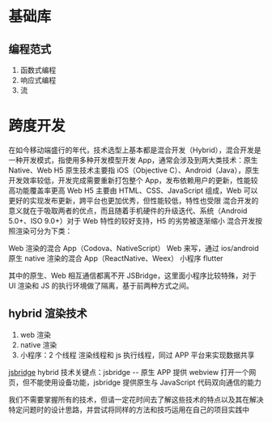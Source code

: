 # 基础库


## 


## 编程范式

1. 函数式编程
2. 响应式编程
3. 流

# 跨度开发

在如今移动端盛行的年代，技术选型上基本都是混合开发（Hybrid），混合开发是一种开发模式，指使用多种开发模型开发 App，通常会涉及到两大类技术：原生 Native、Web H5
原生技术主要指 iOS（Objective C）、Android（Java），原生开发效率较低，开发完成需要重新打包整个 App，发布依赖用户的更新，性能较高功能覆盖率更高
Web H5 主要由 HTML、CSS、JavaScript 组成，Web 可以更好的实现发布更新，跨平台也更加优秀，但性能较低，特性也受限
混合开发的意义就在于吸取两者的优点，而且随着手机硬件的升级迭代、系统（Android 5.0+、ISO 9.0+）对于 Web 特性的较好支持，H5 的劣势被逐渐缩小
混合开发按照渲染可分为下类：

Web 渲染的混合 App（Codova、NativeScript）
Web 来写，通过 ios/android 原生 native 渲染的混合 App（ReactNative、Weex）
小程序
flutter

其中的原生、Web 相互通信都离不开 JSBridge，这里面小程序比较特殊，对于 UI 渲染和 JS 的执行环境做了隔离，基于前两种方式之间。

## hybrid 渲染技术

1. web 渲染
2. native 渲染
3. 小程序：2 个线程 渲染线程和 js 执行线程，同过 APP 平台来实现数据共享

[jsbridge](https://juejin.cn/post/6936814903021797389#heading-0)
hybrid 技术关键点：jsbridge -- 原生 APP 提供 webview 打开一个网页，但不能使用设备功能，jsbridge 提供原生与 JavaScript 代码双向通信的能力

我们不需要掌握所有的技术，但请一定花时间去了解这些技术的特点以及其在解决特定问题时的设计思路，并尝试将同样的方法和技巧运用在自己的项目实践中
